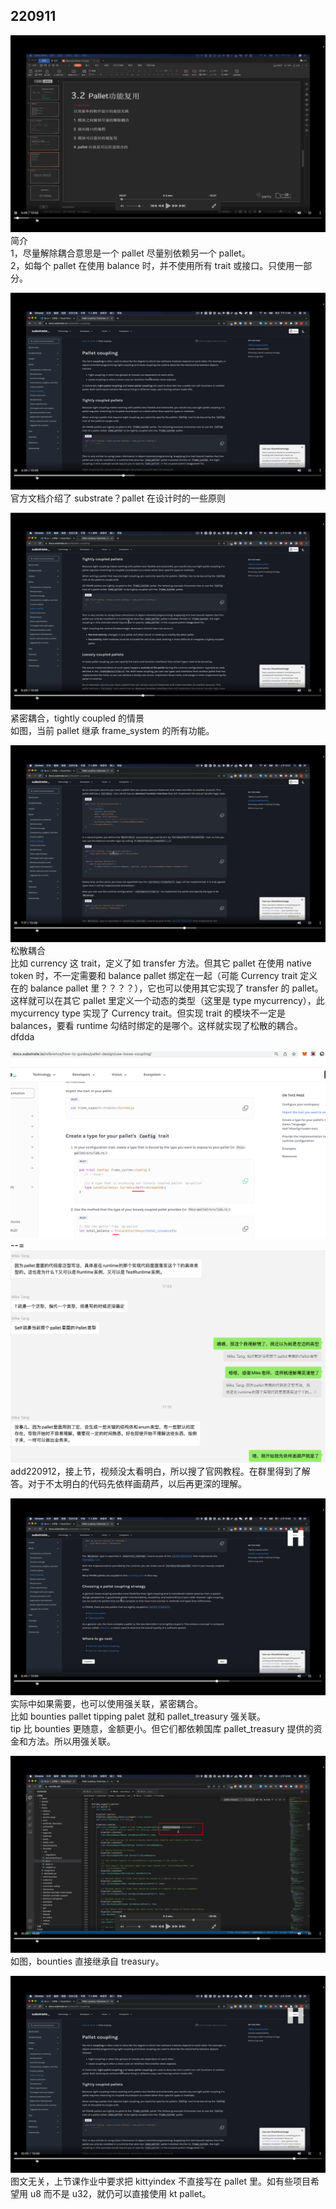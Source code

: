 ## 220911  
  
![](./img/2022-09-11-09-35-06.png)    
简介  
1，尽量解除耦合意思是一个 pallet 尽量别依赖另一个 pallet。    
2，如每个 pallet 在使用 balance 时，并不使用所有 trait 或接口。只使用一部分。  
  
![](./img/2022-09-11-09-40-20.png)    
官方文档介绍了 substrate？pallet 在设计时的一些原则  
  
![](./img/2022-09-11-09-42-26.png)    
紧密耦合，tightly coupled 的情景    
如图，当前 pallet 继承 frame_system 的所有功能。  
  
![](./img/2022-09-11-09-56-41.png)    
松散耦合    
比如 currency 这 trait，定义了如 transfer 方法。但其它 pallet 在使用 native token 时，不一定需要和 balance pallet 绑定在一起（可能 Currency trait 定义在的 balance pallet 里？？？？），它也可以使用其它实现了 transfer 的 pallet。这样就可以在其它 pallet 里定义一个动态的类型（这里是 type mycurrency），此 mycurrency type 实现了 Currency trait。但实现 trait 的模块不一定是 balances，要看 runtime 勾结时绑定的是哪个。这样就实现了松散的耦合。dfdda  
  
![](./img/2022-09-12-16-56-09.png)    
--=    
![](./img/2022-09-12-17-29-46.png)    
add220912，接上节，视频没太看明白，所以搜了官网教程。在群里得到了解答。对于不太明白的代码先依样画葫芦，以后再更深的理解。  
  
![](./img/2022-09-11-10-19-57.png)    
实际中如果需要，也可以使用强关联，紧密耦合。    
比如 bounties pallet tipping palet 就和 pallet_treasury 强关联。    
tip 比 bounties 更随意，金额更小。但它们都依赖国库 pallet_treasury 提供的资金和方法。所以用强关联。  
  
![](./img/2022-09-11-10-37-40.png)    
如图，bounties 直接继承自 treasury。  
  
![](./img/2022-09-11-10-39-49.png)    
图文无关，上节课作业中要求把 kittyindex 不直接写在 pallet 里。如有些项目希望用 u8 而不是 u32，就仍可以直接使用 kt pallet。  
